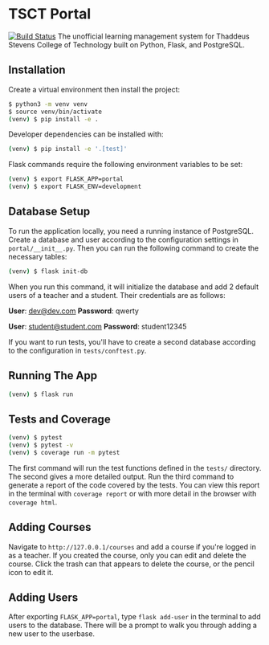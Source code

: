 # TSCT Portal

[![Build Status](https://travis-ci.org/ts-cset/grey-portal.svg?branch=master)](https://travis-ci.org/ts-cset/grey-portal)
The unofficial learning management system for Thaddeus Stevens College of Technology built on Python, Flask, and PostgreSQL.


## Installation

Create a virtual environment then install the project:

```bash
$ python3 -m venv venv
$ source venv/bin/activate
(venv) $ pip install -e .
```

Developer dependencies can be installed with:

```bash
(venv) $ pip install -e '.[test]'
```

Flask commands require the following environment variables to be set:

```bash
(venv) $ export FLASK_APP=portal
(venv) $ export FLASK_ENV=development
```


## Database Setup

To run the application locally, you need a running instance of PostgreSQL. Create a database and user according to the configuration settings in `portal/__init__.py`. Then you can run the following command to create the necessary tables:

```bash
(venv) $ flask init-db
```

When you run this command, it will initialize the database and add 2 default users of a teacher and a student. Their credentials are as follows:

**User**: dev@dev.com
**Password**: qwerty

**User**: student@student.com
**Password**: student12345

If you want to run tests, you'll have to create a second database according to the configuration in `tests/conftest.py`.


## Running The App

```bash
(venv) $ flask run
```


## Tests and Coverage

```bash
(venv) $ pytest
(venv) $ pytest -v
(venv) $ coverage run -m pytest
```

The first command will run the test functions defined in the `tests/` directory. The second gives a more detailed output. Run the third command to generate a report of the code covered by the tests. You can view this report in the terminal with `coverage report` or with more detail in the browser with `coverage html`.


## Adding Courses

Navigate to `http://127.0.0.1/courses` and add a course if you're logged in as a teacher. If you created the course, only you can edit and delete the course. Click the trash can that appears to delete the course, or the pencil icon to edit it.

## Adding Users

After exporting `FLASK_APP=portal`, type `flask add-user` in the terminal to add users to the database. There will be a prompt to walk you through adding a new user to the userbase.
